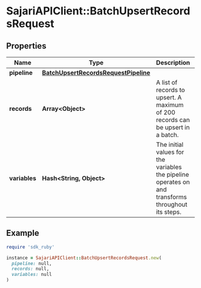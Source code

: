 # SajariAPIClient::BatchUpsertRecordsRequest

## Properties

| Name | Type | Description | Notes |
| ---- | ---- | ----------- | ----- |
| **pipeline** | [**BatchUpsertRecordsRequestPipeline**](BatchUpsertRecordsRequestPipeline.md) |  | [optional] |
| **records** | **Array&lt;Object&gt;** | A list of records to upsert.  A maximum of 200 records can be upsert in a batch. |  |
| **variables** | **Hash&lt;String, Object&gt;** | The initial values for the variables the pipeline operates on and transforms throughout its steps. | [optional] |

## Example

```ruby
require 'sdk_ruby'

instance = SajariAPIClient::BatchUpsertRecordsRequest.new(
  pipeline: null,
  records: null,
  variables: null
)
```

